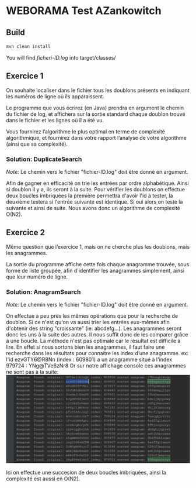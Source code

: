# WEBORAMA Test AZankowitch

## Build
```bash
mvn clean install
```
You will find _ficheri-ID.log_ into target/classes/ 

## Exercice 1

On souhaite localiser dans le fichier tous les doublons présents en indiquant les numéros de ligne où ils apparaissent.

Le programme que vous écrirez (en Java) prendra en argument le chemin du fichier de log, et affichera sur la sortie standard chaque doublon trouvé dans le fichier et les lignes où il a été vu.

Vous fournirez l’algorithme le plus optimal en terme de complexité algorithmique, et fournirez dans votre rapport l’analyse de votre algorithme (ainsi que sa complexité).
### Solution: DuplicateSearch

_Note:_ Le chemin vers le fichier "fichier-ID.log" doit être donné en argument.

Afin de gagner en efficacité on trie les entrées par ordre alphabétique. Ainsi si doublon il y a, ils seront à la suite.
Pour vérifier les doublons on effectue deux boucles imbriquées la première permettra d'avoir l'id à tester, la deuxième testera si l'entrée suivante est identique. Si oui alors on teste la suivante et ainsi de suite.
Nous avons donc un algorithme de complexité O(N2).
## Exercice 2

Même question que l’exercice 1, mais on ne cherche plus les doublons, mais les anagrammes.

La sortie du programme affiche cette fois chaque anagramme trouvée, sous forme de liste groupée, afin d'identifier les anagrammes simplement, ainsi que leur numéro de ligne.

### Solution: AnagramSearch

_Note:_ Le chemin vers le fichier "fichier-ID.log" doit être donné en argument.


On effectue à peu près les mêmes opérations que pour la recherche de doublon. Si ce n'est qu'on va aussi trier les entrées eux-mêmes afin d'obtenir des string "croissante" (ie: abcdefg...). Les anagrammes seront donc les uns à la suite des autres.
Il nous suffit donc de les comparer grâce à une boucle. La méthode n'est pas optimale car le résultat est difficile à lire. En effet si nous sortons bien les anagrammes, il faut faire une recherche dans les résultats pour connaitre les index d’une anagramme. 
ex: 
l'id ezvGTY6@R8Nn (index : 609801) a un anagramme situé à l'index 979724 : YNg@TVe6zNr8
Or sur notre affichage console ces anagrammes ne sont pas à la suite:
![exanagram](img/exanagram.png) 

Ici on effectue une succesion de deux boucles imbriquées, ainsi la complexité est aussi en O(N2).

